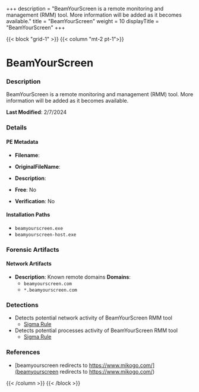 +++
description = "BeamYourScreen is a remote monitoring and management (RMM) tool. More information will be added as it becomes available."
title = "BeamYourScreen"
weight = 10
displayTitle = "BeamYourScreen"
+++


{{< block "grid-1" >}}
{{< column "mt-2 pt-1">}}

# BeamYourScreen


### Description

BeamYourScreen is a remote monitoring and management (RMM) tool. More information will be added as it becomes available.



**Last Modified**: 2/7/2024

### Details


#### PE Metadata
- **Filename**: 
- **OriginalFileName**: 
- **Description**: 


- **Free**: No

- **Verification**: No




#### Installation Paths
- `beamyourscreen.exe`
- `beamyourscreen-host.exe`

### Forensic Artifacts




#### Network Artifacts
- **Description**: Known remote domains  **Domains**:
    - `beamyourscreen.com`
    - `*.beamyourscreen.com`


### Detections
- Detects potential network activity of BeamYourScreen RMM tool
  - [Sigma Rule](https://github.com/magicsword-io/LOLRMM/blob/main/detections/sigma/beamyourscreen_network_sigma.yml)
- Detects potential processes activity of BeamYourScreen RMM tool
  - [Sigma Rule](https://github.com/magicsword-io/LOLRMM/blob/main/detections/sigma/beamyourscreen_processes_sigma.yml)

### References
- [beamyourscreen redirects to https://www.mikogo.com/](beamyourscreen redirects to https://www.mikogo.com/)



{{< /column >}}
{{< /block >}}
